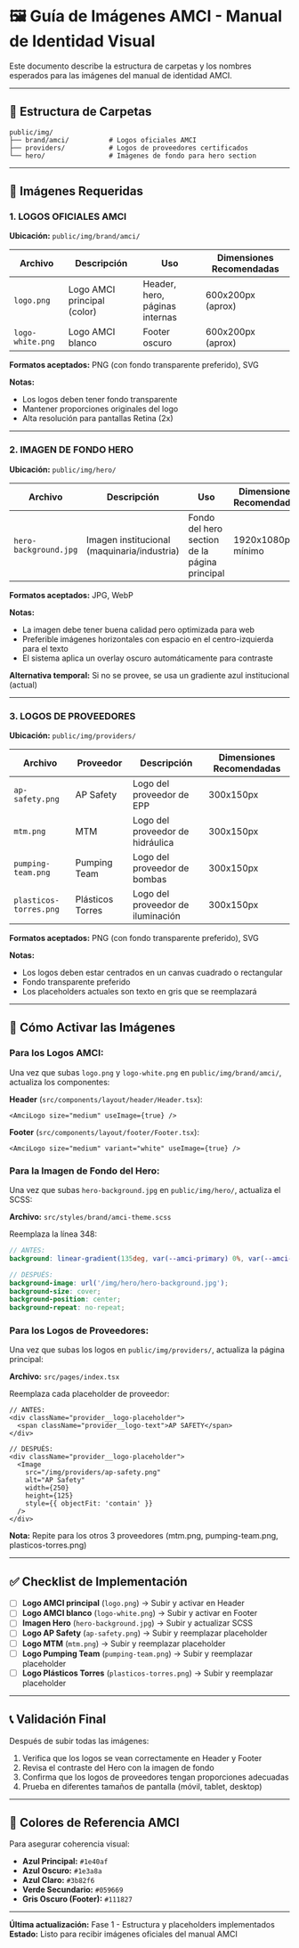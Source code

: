 # 🖼 Guía de Imágenes AMCI - Manual de Identidad Visual

Este documento describe la estructura de carpetas y los nombres esperados para las imágenes del manual de identidad AMCI.

---

## 📁 Estructura de Carpetas

```
public/img/
├── brand/amci/          # Logos oficiales AMCI
├── providers/           # Logos de proveedores certificados
└── hero/                # Imágenes de fondo para hero section
```

---

## 🎨 Imágenes Requeridas

### 1. LOGOS OFICIALES AMCI

**Ubicación:** `public/img/brand/amci/`

| Archivo | Descripción | Uso | Dimensiones Recomendadas |
|---------|-------------|-----|--------------------------|
| `logo.png` | Logo AMCI principal (color) | Header, hero, páginas internas | 600x200px (aprox) |
| `logo-white.png` | Logo AMCI blanco | Footer oscuro | 600x200px (aprox) |

**Formatos aceptados:** PNG (con fondo transparente preferido), SVG

**Notas:**
- Los logos deben tener fondo transparente
- Mantener proporciones originales del logo
- Alta resolución para pantallas Retina (2x)

---

### 2. IMAGEN DE FONDO HERO

**Ubicación:** `public/img/hero/`

| Archivo | Descripción | Uso | Dimensiones Recomendadas |
|---------|-------------|-----|--------------------------|
| `hero-background.jpg` | Imagen institucional (maquinaria/industria) | Fondo del hero section de la página principal | 1920x1080px mínimo |

**Formatos aceptados:** JPG, WebP

**Notas:**
- La imagen debe tener buena calidad pero optimizada para web
- Preferible imágenes horizontales con espacio en el centro-izquierda para el texto
- El sistema aplica un overlay oscuro automáticamente para contraste

**Alternativa temporal:** Si no se provee, se usa un gradiente azul institucional (actual)

---

### 3. LOGOS DE PROVEEDORES

**Ubicación:** `public/img/providers/`

| Archivo | Proveedor | Descripción | Dimensiones Recomendadas |
|---------|-----------|-------------|--------------------------|
| `ap-safety.png` | AP Safety | Logo del proveedor de EPP | 300x150px |
| `mtm.png` | MTM | Logo del proveedor de hidráulica | 300x150px |
| `pumping-team.png` | Pumping Team | Logo del proveedor de bombas | 300x150px |
| `plasticos-torres.png` | Plásticos Torres | Logo del proveedor de iluminación | 300x150px |

**Formatos aceptados:** PNG (con fondo transparente preferido), SVG

**Notas:**
- Los logos deben estar centrados en un canvas cuadrado o rectangular
- Fondo transparente preferido
- Los placeholders actuales son texto en gris que se reemplazará

---

## 🔄 Cómo Activar las Imágenes

### Para los Logos AMCI:

Una vez que subas `logo.png` y `logo-white.png` en `public/img/brand/amci/`, actualiza los componentes:

**Header** (`src/components/layout/header/Header.tsx`):
```tsx
<AmciLogo size="medium" useImage={true} />
```

**Footer** (`src/components/layout/footer/Footer.tsx`):
```tsx
<AmciLogo size="medium" variant="white" useImage={true} />
```

### Para la Imagen de Fondo del Hero:

Una vez que subas `hero-background.jpg` en `public/img/hero/`, actualiza el SCSS:

**Archivo:** `src/styles/brand/amci-theme.scss`

Reemplaza la línea 348:
```scss
// ANTES:
background: linear-gradient(135deg, var(--amci-primary) 0%, var(--amci-primary-dark) 100%);

// DESPUÉS:
background-image: url('/img/hero/hero-background.jpg');
background-size: cover;
background-position: center;
background-repeat: no-repeat;
```

### Para los Logos de Proveedores:

Una vez que subas los logos en `public/img/providers/`, actualiza la página principal:

**Archivo:** `src/pages/index.tsx`

Reemplaza cada placeholder de proveedor:

```tsx
// ANTES:
<div className="provider__logo-placeholder">
  <span className="provider__logo-text">AP SAFETY</span>
</div>

// DESPUÉS:
<div className="provider__logo-placeholder">
  <Image
    src="/img/providers/ap-safety.png"
    alt="AP Safety"
    width={250}
    height={125}
    style={{ objectFit: 'contain' }}
  />
</div>
```

**Nota:** Repite para los otros 3 proveedores (mtm.png, pumping-team.png, plasticos-torres.png)

---

## ✅ Checklist de Implementación

- [ ] **Logo AMCI principal** (`logo.png`) → Subir y activar en Header
- [ ] **Logo AMCI blanco** (`logo-white.png`) → Subir y activar en Footer
- [ ] **Imagen Hero** (`hero-background.jpg`) → Subir y actualizar SCSS
- [ ] **Logo AP Safety** (`ap-safety.png`) → Subir y reemplazar placeholder
- [ ] **Logo MTM** (`mtm.png`) → Subir y reemplazar placeholder
- [ ] **Logo Pumping Team** (`pumping-team.png`) → Subir y reemplazar placeholder
- [ ] **Logo Plásticos Torres** (`plasticos-torres.png`) → Subir y reemplazar placeholder

---

## 📞 Validación Final

Después de subir todas las imágenes:

1. Verifica que los logos se vean correctamente en Header y Footer
2. Revisa el contraste del Hero con la imagen de fondo
3. Confirma que los logos de proveedores tengan proporciones adecuadas
4. Prueba en diferentes tamaños de pantalla (móvil, tablet, desktop)

---

## 🎨 Colores de Referencia AMCI

Para asegurar coherencia visual:

- **Azul Principal:** `#1e40af`
- **Azul Oscuro:** `#1e3a8a`
- **Azul Claro:** `#3b82f6`
- **Verde Secundario:** `#059669`
- **Gris Oscuro (Footer):** `#111827`

---

**Última actualización:** Fase 1 - Estructura y placeholders implementados
**Estado:** Listo para recibir imágenes oficiales del manual AMCI
